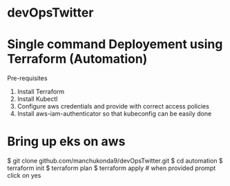 # devOpsTwitter
# Single command Deployement using Terraform (Automation)
Pre-requisites
1. Install Terraform 
2. Install Kubectl 
3. Configure aws credentials and provide with correct access policies
4. Install aws-iam-authenticator so that kubeconfig can be easily done

# Bring up eks on aws

  $ git clone github.com/manchukonda9/devOpsTwitter.git
  $ cd automation
  $ terraform init
  $ terraform plan
  $ terraform apply # when provided prompt click on yes
